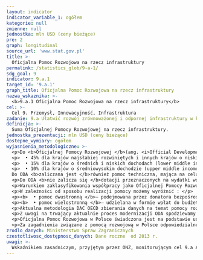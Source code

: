 ```yaml
---
layout: indicator
indicator_variable_1: ogółem
kategorie: null
zmienne: null
jednostka: mln USD (ceny bieżące)
pre: 2
graph: longitudinal
source_url: 'www.stat.gov.pl'
title: >-
  Oficjalna Pomoc Rozwojowa na rzecz infrastruktury
permalink: /statistics_glob/9-a-1/
sdg_goal: 9
indicator: 9.a.1
target_id: '9.a.1'
graph_title: Oficjalna Pomoc Rozwojowa na rzecz infrastruktury
nazwa_wskaznika: >-
  <b>9.a.1 Oficjalna Pomoc Rozwojowa na rzecz infrastruktury</b>
cel: >-
  Cel 9. Przemysł, Innowacyjność, Infrastruktura
zadanie: 9.a Ułatwić rozwój zrównoważonej i odpornej infrastruktury w krajach rozwijających się poprzez wzmocnienie wsparcia finansowego, technologicznego i technicznego dla krajów afrykańskich, najmniej rozwiniętych, w tym pozbawionych dostępu do morza i małych krajów wyspiarskich.
definicja: >-
  Suma Oficjalnej Pomocy Rozwojowej na rzecz infrastruktury.
jednostka_prezentacji: mln USD (ceny bieżące)
dostepne_wymiary: ogółem
wyjasnienia_metodologiczne: >-
  <p>Do <b>Oficjalnej Pomocy Rozwojowej </b>(ang. <i>Official Development Assistance</i> – ODA) zaliczane są darowizny i pożyczki przekazywane przez instytucje rządowe lub organizacje międzynarodowe, mające na celu wsparcie rozwoju gospodarczego i dobrobytu w krajach rozwijających się. Pożyczki są uważane jako ODA wtedy, gdy zawierają element darowizny o wartości udzielanej pomocy przynajmniej: </p>
  <p>  • 45% dla krajów najsłabiej rozwiniętych i innych krajów o niskich dochodach (least developed countries and other low income countires – LDCs & other LICs), wyliczony przy stopie dyskontowej 9%, </p>
  <p>  • 15% dla krajów o średnich i niskich dochodach (lower middle income countries – LMICs), wyliczony przy stopie dyskontowej 7%, </p>
  <p>  • 10% dla krajów o średniowysokim dochodzie (upper middle income countries – UMICs), wyliczony przy stopie dyskontowej 6%. </p>
  Do ODA <b>zaliczana jest </b>również pomoc techniczna, mająca na celu rozwój zasobów ludzkich, podniesienie kwalifikacji oraz możliwości technicznych i produkcyjnych krajów rozwijających się. Pomoc ta polega między innymi na przekazywaniu wiedzy i doświadczeń w postaci szkoleń, delegowania ekspertów, inicjowania badań i/lub pokrywania wynikających z tego kosztów.</p>
  <p>Do ODA <b>nie zalicza się </b>dotacji przeznaczonych na wydatki wojskowe.</p>
  <p>Warunkiem zaklasyfikowania współpracy jako Oficjalnej Pomocy Rozwojowej jest to, aby kraj partnerski, na rzecz którego udzielane jest wsparcie, znajdował się na liście Komitetu Pomocy Rozwojowej OECD (<i>Development Assistance Committee</i>).</p>
  <p>W zależności od sposobu realizacji pomocy możemy wyróżnić : </p>
  <p><b>  • pomoc dwustronną </b>– podejmowana przez donatora bezpośrednio w kraju partnerskim bądź poprzez organizację międzynarodową w formie wpłaty celowej na rzecz kraju partnerskiego (earmarked contribution) lub w formie wpłaty na określony program/fundusz zarządzany przez organizację, </p>
  <p><b>  • pomoc wielostronną </b>– udzielana w formie wpłat do budżetów ogólnych organizacji międzynarodowych, których lista jest corocznie aktualizowana przez Sekretariat DAC OECD. </p>
  <p>Aktualna metodologia DAC OECD zbierania danych na temat pomocy rozwojowej w formacie CRS (Creditor Reporting System) pozwala na oznaczanie sektora wsparcia i markera jedynie przy przepływach dwustronnych. Do wskaźnika nie będą zatem zaliczone wydatki w ramach pomocy wielostronnej w formie wpłat do budżetów ogólnych takich organizacji, jak np. FAO (<i>Food and Agriculture Organization</i>) czy WFP (<i>World Foof Programme</i>), które również działają w obszarze rolnictwa.</p>
  <p>Z uwagi na trwający aktualnie proces modernizacji ODA spodziewamy się, że od 2018 r. wskaźnik ODA będzie prezentowany w formie ekwiwalentu grantu, uwzględniającej jedynie element grantu pomnożony przez wartość danego przepływu. Zniknie zatem podział na wydatkowanie ODA brutto i netto. Dodatkowo trwają prace nad włączeniem do ODA innych przepływów, np. kwot zmobilizowanych przez sektor publiczny z instrumentów sektora prywatnego. Aktualnie konstruowany jest alternatywny do ODA wskaźnik TOSSD (Total Oficial Support for Sustainable Development), który będzie mierzyć środki przeznaczane na wdrożenie SDGs.</p>
  <p>Oficjalna Pomoc Rozwojowa w Polsce świadczona jest na podstawie ustawy o współpracy rozwojowej z dnia 16 września 2011 r. (Dz.U. 2011 r., Nr 234, poz. 1386). Polska współpraca rozwojowa prowadzona jest w oparciu o Wieloletni Program Współpracy Rozwojowej opracowywany na okres minimum 4 lat. Ustawa definiuje współpracę rozwojową jako ogół działań podejmowanych przez organy administracji rządowej w celu udzielenia państwom rozwijającym się pomocy rozwojowej, pomocy humanitarnej oraz realizację działań edukacyjnych na rzecz podniesienia świadomości i zrozumienia problemów i współzależności globalnych.</p>
  <p>Za zagadnienia związane z pomocą rozwojową w Polsce odpowiedzialne jest Ministerstwo Spraw Zagranicznych, które opracowało „Wieloletni program współpracy rozwojowej na lata 2016-2020, w oparciu o który polska współpraca rozwojowa koncentruje się na krajach Partnerstwa Wschodniego (Białoruś, Gruzja, Mołdawia, Ukraina) oraz Afryki, Azji i Bliskiego Wschodu (Etiopia, Kenia, Mjanma, Palestyna, Senegal, Tanzania). Polska współpraca rozwojowa służy wzmocnieniu rządów prawa i wspieraniu reform decentralizacyjnych oraz zwalczaniu korupcji, a także przestrzeganiu praw człowieka i swobód obywatelskich. Wśród celów współpracy rozwojowej są: poprawa opieki zdrowotnej i dostępu do edukacji oraz wsparcie dla przedsiębiorczości i rolnictwa, a także ochrona środowiska naturalnego, w tym zapobieganie skutkom klęsk żywiołowych. Działania objęte programem finansowane są ze środków Ministerstwa Spraw Zagranicznych, rezerwy celowej budżetu państwa przeznaczonej na współpracę rozwojową i funduszy innych resortów.</p>
zrodlo_danych: Ministerstwo Spraw Zagranicznych
czestotliwosc_dostępnosc_danych: Dane roczne  od 2013 r.
uwagi: >-
  Wskaźnikiem zasadniczym, przyjętym przez ONZ, monitorującym cel 9.a Agendy 2030 jest wskaźnik 9.a.1 Oficjalne wsparcie międzynarodowe ogółem (oficjalna pomoc rozwojowa łącznie z pozostałymi oficjalnymi przepływami) na rzecz infrastruktury. Zgodnie z metodologią ONZ wskaźnik wyliczony powinien zostać w oparciu o sumę wydatkowania brutto (gross disbursement) dwustronnej ODA i OOF (aktualnie dane nt. OOF niezbierane) w sektorze infrastruktura (CRS purpose code 200: economic infrastructure and services). Należy jednak zauważyć, że aktualna metodologia DAC OECD zbierania danych na temat pomocy rozwojowe w formacie CRS (Creditor Reporting System) pozwala na oznaczenie sektora wsparcia jedynie przy przepływach dwustronnych. Do wskaźnika nie będą zatem zaliczane ewentualne wpłaty budżetów ogólnych organizacji międzynarodowych, które działają w obszarze infrastruktury.Pozostałe przepływy oficjalne (ang. Other Official Flows - OOF): pozostałe przepływy oficjalne (z wyłączeniem oficjalnie wspieranych kredytów eksportowych) oznaczają transakcje sektora oficjalnego (urzędowego), które nie spełniają warunków kwalifikowalności ODA, tj. nie są ukierunkowane głównie na rozwój lub nie są wystarczająco preferencyjne.
---
```

